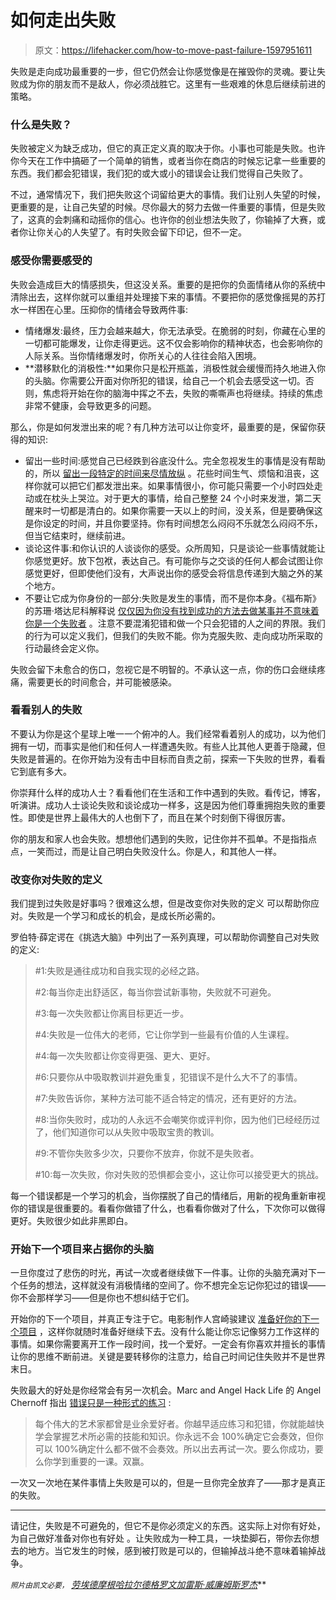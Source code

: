 # 如何走出失败

> 原文：<https://lifehacker.com/how-to-move-past-failure-1597951611>

失败是走向成功最重要的一步，但它仍然会让你感觉像是在摧毁你的灵魂。要让失败成为你的朋友而不是敌人，你必须战胜它。这里有一些艰难的休息后继续前进的策略。



### 什么是失败？

失败被定义为缺乏成功，但它的真正定义真的取决于你。小事也可能是失败。也许你今天在工作中搞砸了一个简单的销售，或者当你在商店的时候忘记拿一些重要的东西。我们都会犯错误，我们犯的或大或小的错误会让我们觉得自己失败了。

不过，通常情况下，我们把失败这个词留给更大的事情。我们让别人失望的时候，更重要的是，让自己失望的时候。尽你最大的努力去做一件重要的事情，但是失败了，这真的会刺痛和动摇你的信心。也许你的创业想法失败了，你输掉了大赛，或者你让你关心的人失望了。有时失败会留下印记，但不一定。

### 感受你需要感受的

失败会造成巨大的情感损失，但这没关系。重要的是把你的负面情绪从你的系统中清除出去，这样你就可以重组并处理接下来的事情。不要把你的感觉像摇晃的苏打水一样困在心里。压抑你的情绪会导致两件事:

*   情绪爆发:最终，压力会越来越大，你无法承受。在脆弱的时刻，你藏在心里的一切都可能爆发，让你走得更远。这不仅会影响你的精神状态，也会影响你的人际关系。当你情绪爆发时，你所关心的人往往会陷入困境。
*   **潜移默化的消极性:**如果你只是松开瓶盖，消极性就会缓慢而持久地进入你的头脑。你需要公开面对你所犯的错误，给自己一个机会去感受这一切。否则，焦虑将开始在你的脑海中挥之不去，失败的嘶嘶声也将继续。持续的焦虑非常不健康，会导致更多的问题。

那么，你是如何发泄出来的呢？有几种方法可以让你变坏，最重要的是，保留你获得的知识:

*   留出一些时间:感觉自己已经跌到谷底没什么。完全忽视发生的事情是没有帮助的，所以 [留出一段特定的时间来尽情放纵](http://lifehacker.com/give-yourself-24-hours-to-deal-with-failure-and-move-on-1596134647) 。花些时间生气、烦恼和沮丧，这样你就可以把它们都发泄出来。如果事情很小，你可能只需要一个小时四处走动或在枕头上哭泣。对于更大的事情，给自己整整 24 个小时来发泄，第二天醒来时一切都是清白的。如果你需要一天以上的时间，没关系，但是要确保这是你设定的时间，并且你要坚持。你有时间想怎么闷闷不乐就怎么闷闷不乐，但当它结束时，继续前进。
*   谈论这件事:和你认识的人谈谈你的感受。众所周知，只是谈论一些事情就能让你感觉更好。放下包袱，表达自己。有可能你与之交谈的任何人都会试图让你感觉更好，但即使他们没有，大声说出你的感受会将信息传递到大脑之外的某个地方。
*   不要让它成为你身份的一部分:失败是发生的事情，而不是你本身。《福布斯》的苏珊·塔达尼科解释说 [仅仅因为你没有找到成功的方法去做某事并不意味着你是一个失败者](http://www.forbes.com/sites/susantardanico/2012/09/27/five-ways-to-make-peace-with-failure/) 。注意不要混淆犯错和做一个只会犯错的人之间的界限。我们的行为可以定义我们，但我们的失败不能。你为克服失败、走向成功所采取的行动最终会定义你。

失败会留下未愈合的伤口，忽视它是不明智的。不承认这一点，你的伤口会继续疼痛，需要更长的时间愈合，并可能被感染。

### 看看别人的失败

不要认为你是这个星球上唯一一个俯冲的人。我们经常看着别人的成功，以为他们拥有一切，而事实是他们和任何人一样遭遇失败。有些人比其他人更善于隐藏，但失败是普遍的。在你开始为没有击中目标而自责之前，探索一下失败的世界，看看它到底有多大。

你崇拜什么样的成功人士？看看他们在生活和工作中遇到的失败。看传记，博客，听演讲。成功人士谈论失败和谈论成功一样多，这是因为他们尊重拥抱失败的重要性。即使是世界上最伟大的人也倒下了，而且在某个时刻倒下得很厉害。

你的朋友和家人也会失败。想想他们遇到的失败，记住你并不孤单。不是指指点点，一笑而过，而是让自己明白失败没什么。你是人，和其他人一样。

### 改变你对失败的定义

我们提到过失败是好事吗？很难这么想，但是改变你对失败的定义 可以帮助你应对。失败是一个学习和成长的机会，是成长所必需的。

罗伯特·薛定谔在《挑选大脑》中列出了一系列真理，可以帮助你调整自己对失败的定义:

> #1:失败是通往成功和自我实现的必经之路。
> 
> #2:每当你走出舒适区，每当你尝试新事物，失败就不可避免。
> 
> #3:每一次失败都让你离目标更近一步。
> 
> #4:失败是一位伟大的老师，它让你学到一些最有价值的人生课程。
> 
> #4:每一次失败都让你变得更强、更大、更好。
> 
> #6:只要你从中吸取教训并避免重复，犯错误不是什么大不了的事情。
> 
> #7:失败告诉你，某种方法可能不适合特定的情况，还有更好的方法。
> 
> #8:当你失败时，成功的人永远不会嘲笑你或评判你，因为他们已经经历过了，他们知道你可以从失败中吸取宝贵的教训。
> 
> #9:不管你失败多少次，只要你不放弃，你就不是失败者。
> 
> #10:每一次失败，你对失败的恐惧都会变小，这让你可以接受更大的挑战。

每一个错误都是一个学习的机会，当你摆脱了自己的情绪后，用新的视角重新审视你的错误是很重要的。看看你做错了什么，也看看你做对了什么，下次你可以做得更好。失败很少如此非黑即白。

### 开始下一个项目来占据你的头脑

一旦你度过了悲伤的时光，再试一次或者继续做下一件事。让你的头脑充满对下一个任务的想法，这样就没有消极情绪的空间了。你不想完全忘记你犯过的错误——你不会那样学习——但是你也不想纠结于它们。

开始你的下一个项目，并真正专注于它。电影制作人宫崎骏建议 [准备好你的下一个项目](https://lifehacker.com/filmmaker-miyazaki-on-escaping-perfectionism-start-you-1586284165) ，这样你就随时准备好继续下去。没有什么能让你忘记像努力工作这样的事情。如果你需要离开工作一段时间，找一个爱好。一定会有你喜欢并擅长的事情让你的思维不断前进。关键是要转移你的注意力，给自己时间记住失败并不是世界末日。

失败最大的好处是你经常会有另一次机会。Marc and Angel Hack Life 的 Angel Chernoff 指出 [错误只是一种形式的练习](http://www.marcandangel.com/2012/04/05/keep-you-motivated-after-a-mistake/) :

> 每个伟大的艺术家都曾是业余爱好者。你越早适应练习和犯错，你就能越快学会掌握艺术所必需的技能和知识。你永远不会 100%确定它会奏效，但你可以 100%确定什么都不做不会奏效。所以出去再试一次。要么你成功，要么你学到重要的一课。双赢。

一次又一次地在某件事情上失败是可以的，但是一旦你完全放弃了——那才是真正的失败。

* * *

请记住，失败是不可避免的，但它不是你必须定义的东西。这实际上对你有好处，为自己做好准备对你也有好处 。让失败成为一种工具，一块垫脚石，带你去你想去的地方。当它发生的时候，感到被打败是可以的，但输掉战斗绝不意味着输掉战争。

<small>*照片由凯文必要，*</small> [*劳埃德摩根*](https://www.flickr.com/photos/lloydm/2305701220)<small></small>*[*哈拉尔德格罗文*](https://www.flickr.com/photos/kongharald/229625673/in/photolist-cEJDC3-cEJusL-6yQ26f-nGpiZg-mmVPdV-dXDrCi-6enTV6-aDeTWB-7JDaYL-QvK3J-3zf3id-7RWgWs-6wavwA-hoMFSS-mhTHk-n7kWzT-diBgZi-2AjH4z-diB5KF-djgWR8-dEXFN4-f4HeM7-5CVwQq-61T8sa-65W9K5-9hXhL1-9Rxbcv-61T9dD-iJ4kBq-4rGioF-6KgK16-68mAYo-7WfdUs-9JVYS2-9JVUox-4RL7Ak-7xMoXo-7JGpz4-7AaUAB-5RtYy6-7fT2HC-diBF6d-ddjuA-6MCx7Q-5vV3FC-e3UWAo-dHRhG2-89NBaJ-5JNnEK-6ozJcT)<small></small>*[*加雷斯·威廉姆斯*](https://www.flickr.com/photos/gareth1953/5219326886)<small></small>*[*罗杰*](https://www.flickr.com/photos/casasroger/2109783801)***